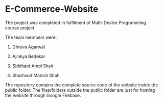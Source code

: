 # E-Commerce-Website

The project was completed in fulfilment of Multi-Device Programming course project.

The team members were:

1. Dhruva Agarwal

2. Ajinkya Bedekar

3. Siddhant Amol Shah

4. Shashwat Manish Shah

The repository contains the complete source code of the website inside the public folder. The files/folders outside the public folder are just for hosting the website through Google Firebase.
